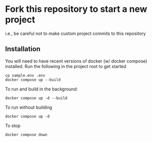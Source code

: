 # Fork this repository to start a new project
i.e., be careful not to make custom project commits to this repository

## Installation

You will need to have recent versions of docker (w/ docker compose) installed. Run the following in the project root to get started

	cp sample.env .env
	docker compose up --build 

To run and build in the background:

	docker compose up -d --build 

To run without building

	docker compose up -d 

To stop

	docker compose down

